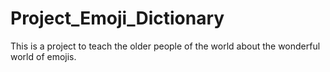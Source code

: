 # Project_Emoji_Dictionary
This is a project to teach the older people of the world about the wonderful world of emojis.
